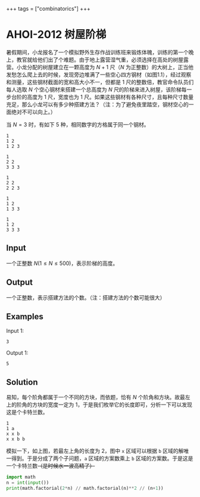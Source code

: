+++
tags = ["combinatorics"]
+++

# AHOI-2012 树屋阶梯

暑假期间，小龙报名了一个模拟野外生存作战训练班来锻炼体魄，训练的第一个晚上，教官就给他们出了个难题。由于地上露营湿气重，必须选择在高处的树屋露营。小龙分配的树屋建立在一颗高度为 $N+1$ 尺（$N$ 为正整数）的大树上，正当他发愁怎么爬上去的时候，发现旁边堆满了一些空心四方钢材（如图1.1），经过观察和测量，这些钢材截面的宽和高大小不一，但都是 $1$ 尺的整数倍，教官命令队员们每人选取 $N$ 个空心钢材来搭建一个总高度为 $N$ 尺的阶梯来进入树屋，该阶梯每一步台阶的高度为 $1$ 尺，宽度也为 $1$ 尺。如果这些钢材有各种尺寸，且每种尺寸数量充足，那么小龙可以有多少种搭建方法？（注：为了避免夜里踏空，钢材空心的一面绝对不可以向上。）

当 $N=3$ 时，有如下 $5$ 种，相同数字的方格属于同一个钢材。

```
1
1 2
1 2 3

1
2 2
3 3 3

1
2 2
2 2 3

1
1 2
1 3 3

1
1 2
3 3 3
```

## Input

一个正整数 $N(1 \le N \le 500)$，表示阶梯的高度。

## Output

一个正整数，表示搭建方法的个数。（注：搭建方法的个数可能很大）

## Examples

Input 1:

```
3
```

Output 1:

```
5
```

## Solution

易知，每个阶角都属于一个不同的方块，而依题，恰有 $N$ 个阶角和方块。故最左上的阶角的方块的宽度一定为 $1$，于是我们枚举它的长度即可，分析一下可以发现这是个卡特兰数。

```
1
1 a
x x b
x x b b
```

模拟一下，如上图，若最左上角的长度为 $2$，图中 `x` 区域可以根据 `b` 区域的解唯一得到。于是分成了两个子问题，`a` 区域的方案数乘上 `b` 区域的方案数。于是这是一个卡特兰数<del>（是时候水一波高精了）</del>

```python
import math
n = int(input())
print(math.factorial(2*n) // math.factorial(n)**2 // (n+1))
```
